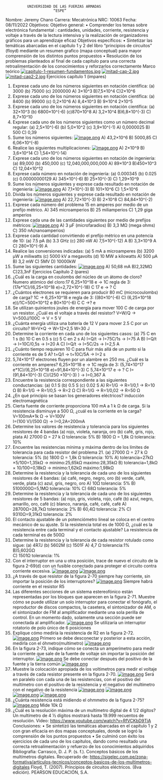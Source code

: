               UNIVERSIDAD DE LAS FUERZAS ARMADAS
                          “ESPE”
Nombre: Jeremy Chano					Carrera: Mecatrónica
NRC: 10063						Fecha: 08/11/2022
Objetivos:
Objetivo general:
•	Comprender los temas sobre electrónica fundamental : cantidades, unidades, corriente, resistencia y voltaje a través de la lectura intensiva y la realización de organizadores gráficos para un aprendizaje eficaz
Objetivos específicos:
•	Sintetizar las temáticas abarcadas en el capítulo 1 y 2 del libro “principios de circuitos” (floyd) mediante un resumen grafico (mapa conceptual) para mayor comprensión de los distintos puntos propuestos
•	Resolución de los problemas planteados al final de cada capitulo para una correcta retroalimentación de los conocimientos y reforzarlos correctamente 
Marco teórico
[![capitulo-1-resumen-fundamentos.jpg](https://i.postimg.cc/ZqRP7BTL/capitulo-1-resumen-fundamentos.jpg)](https://postimg.cc/pmwnyd59)
[![mitad-cap-2.jpg](https://i.postimg.cc/sfhYNGWV/mitad-cap-2.jpg)](https://postimg.cc/qgp6tRQY)
[![mitad-cap2-2.jpg](https://i.postimg.cc/Y2YF3Kc0/mitad-cap2-2.jpg)](https://postimg.cc/HjWjYNk1)
Ejercicios capítulo 1 (impares)
1. Exprese cada uno de los números siguientes en notación científica:
(a) 3000 			(b) 75000 			(c) 2000000
A) 3×10^3			B)7,5×10^4			C)2×10^6
3. Exprese cada uno de los números siguientes en notación científica:
(a) 8400 			(b) 99000			 (c) 0,2×10^6
A) 8,4×10^3			B) 9×10^4			2×10^5
5. Exprese cada uno de los números siguientes en notación científica:
(a) 32×10^3			(b) 6800×10^(-6)		(c)870×10^8
A) 3,2×10^4			B)6,8×10^(-3)			C) 8,7×10^10
7. Exprese cada uno de los números siguientes como un número decimal regular:
(a) 2,5×10^(-6)			(b) 5,0×10^2			(c) 3,9×10^(-1)
A) 0,0000025			B) 500				C) 0,39
9. Sume los números siguientes:
 [![image.png](https://i.postimg.cc/jjBWHvZy/image.png)](https://postimg.cc/KKrvF7XY)
A) 43,2×10^6				B) 5000,85
C) 6,06×10^(-8)
11. Realice las siguientes multiplicaciones:
 [![image.png](https://i.postimg.cc/y8bWKvq2/image.png)](https://postimg.cc/G4vbJPmj)
A) 2×10^9				B) 3,6×10^14
C) 1,54×10^(-14)
13. Exprese cada uno de los números siguientes en notación de ingeniería:
(a) 89,000 			(b) 450,000 			(c) 12,040,000,000,000
A) 89×10^3			B)450×10^3			C) 12,04×10^12
15. Exprese cada número en notación de ingeniería:
(a) 0.000345 			(b) 0.025 			(c) 0.00000000129
A) 345×10^(-6)			B) 25×10^(-3)			C) 1,29×10^9
17. Sume los números siguientes y exprese cada resultado en notación de ingeniería:
 [![image.png](https://i.postimg.cc/pTZHWLhy/image.png)](https://postimg.cc/MMv4txY8)
A) 7,1×10^(-3)			B) 101×10^6			C) 1,5×10^6
19. Divida los números siguientes y exprese cada resultado en notación de ingeniería:
 [![image.png](https://i.postimg.cc/T1NvbNc6/image.png)](https://postimg.cc/XB5PS8hH)
A) 22,72×10^(-3)		B) 2×10^8			C) 84,84×10^(-2)
21. Exprese cada número del problema 15 en amperes por medio de un prefijo métrico.
A) 345 microamperios	B) 25 miliamperios		C) 1,29 giga amperios
23. Exprese cada una de las cantidades siguientes por medio de prefijos métricos:
 [![image.png](https://i.postimg.cc/jd9rd956/image.png)](https://postimg.cc/xcKZ66Lq)
A) 3 μF (microfaradios)		B) 3,3 MΩ (mega ohms)	C) 350 nA(nanoamperios)
25. Exprese cada cantidad convirtiendo el prefijo métrico en una potencia de 10:
(a) 7.5 pA 		(b) 3.3 GHz 		(c) 280 nW
A)  7,5×10^(-12) A		B) 3,3×10^9 A			C) 280×10^(-9) A
27. Realice las conversiones indicadas:
(a) 5 mA a microamperes (b) 3200 μW a miliwatts
(c) 5000 kV a megavolts (d) 10 MW a kilowatts
A) 500 μA 		B) 3,2 mW		C) 5MV 		D) 10000kW
29. Sume las siguientes cantidades:
 [![image.png](https://i.postimg.cc/3wjM1xZ9/image.png)](https://postimg.cc/v1mSHMk6)
A) 50,68 mA		B)2,32MΩ		C)23,3nF
Ejercicios Capitulo 2 (pares)
2. ¿Cuál es la carga en coulombs del núcleo de un átomo de cloro?
Numero atómico del cloro:17
6,25×10^18  e -> 1C 			regla de 3: (17e*1C)/(6,25×10^18 e)=2,72×10^(-18) C
17 e -> ? C
4. ¿Cuántos electrones se requieren para producir 80 mC (microcoulombs) de carga?
1C -> 6,25×10^18  e			regla de 3: ((80×10^(-6)  C) (6,25×10^18  e))/1C=500×10^12  e
80×10^(-6)  C C ->? e
6. Se utilizan quinientos joules de energía para mover 100 C de carga por un resistor. ¿Cuál es el voltaje a través del resistor?
V=W/Q   	->	V=500J/100C	->	V = 5 V
8. ¿Cuánta energía utiliza una batería de 12 V para mover 2.5 C por un circuito?
W=V×Q   	->	W=12×2,5   	W=30 J   
10. Determine la corriente en cada uno de los siguientes casos:
(a) 75 C en 1 s (b) 10 C en 0.5 s (c) 5 C en 2 s
A) I=Q/t	->	I=75C/1s		->	I=75 A
B) I=Q/t	->	I=10C/0,5s		-> 	I=20 A
C) I=Q/t	->	I=5C/2s		->	I=2,5 A	
12. ¿Cuánto tiempo requieren 10 C para fluir más allá de un punto si la corriente es de 5 A?
t=Q/I		->	t=10C/5A		->	I=2 s
14. 5,74×10^17   electrones fluyen por un alambre en 250 ms. ¿Cuál es la corriente en amperes?
6,25×10^18  e -> 1C 			regla de 3: (5,74×10^17   e*1C)/(6,25×10^18 e)=91,84×10^(-3) C
5,74×10^17 e   -> ? C
I=(91,84×10^(-3) C)/(250 ×10^(-3) )	->	I=0,367 A
16. Encuentre la resistencia correspondiente a las siguientes conductancias:
(a) 0.1 S 	(b) 0.5 S 	(c) 0.02 S
A) R=1/G		->	R=1/0,1		-> 	R=10 Ω
B) R=1/G		->	R=1/0,5		->	R=2 Ω
C) R=1/G		->	R=1/0,02	->	R=50 Ω
 18. ¿En qué principio se basan los generadores eléctricos?
inducción electromagnética
20. Cierta fuente de corriente proporciona 100 mA a 1 k Ω de carga. Si la resistencia disminuye a 500 Ω, ¿cuál es la corriente en la carga?
 V=100mA*1k Ω		->	V=100V		
I=(100 V)/(500 Ω)			-> 	I=0,2A=200mA
21. Determine los valores de resistencia y tolerancia para los siguientes resistores de 4 bandas
(a) rojo, violeta, naranja, oro (b) café, gris, rojo, plata
A) 27000 Ω = 27 k Ω 	tolerancia: 5%
B) 1800 Ω = 1,8k Ω	tolerancia: 10%
22. Encuentre las resistencias mínima y máxima dentro de los límites de tolerancia para cada resistor del problema 21.
(a) 27000 Ω = 27 k Ω 	tolerancia: 5%		(b) 1800 Ω = 1,8k Ω	tolerancia: 10%
A) tolerancia=27kΩ ×5/100=1,35kΩ	-> minimo:25,65kΩ        maximo:28,35kΩ
B) tolerancia=1,8kΩ ×  10/100=0,18kΩ	-> minimo:1,62kΩ          máximo:1,98kΩ
24. Determine la resistencia y la tolerancia de cada uno de los siguientes resistores de 4 bandas:
(a) café, negro, negro, oro
(b) verde, café, verde, plata
(c) azul, gris, negro, oro
A) 10Ω 	tolerancia: 5%
B) 5100000Ω=5,1MΩ	tolerancia: 10%
C)  68Ω		tolerancia: 5%
26. Determine la resistencia y la tolerancia de cada uno de los siguientes resistores de 5 bandas:
(a) rojo, gris, violeta, rojo, café
(b) azul, negro, amarillo, oro, café
(c) blanco, naranja, café, café, café
A) 28700Ω=28,7kΩ		tolerancia: 2%
B) 60,4Ω			tolerancia: 2%
C) 9310Ω=9,31kΩ		tolerancia: 2%
28. El contacto ajustable de un potenciómetro lineal se coloca en el centro mecánico de su ajuste. Si la resistencia total es de 1000 Ω, ¿cuál es la resistencia entre cada terminal y el contacto ajustable?
La resistencia de cada terminal es de 500Ω
30. Determine la resistencia y la tolerancia de cada resistor rotulado como sigue:
(a) 4R7J 	(b) 5602M 	(c) 1501F
A) 4,7 Ω  tolerancia:1%			
B)5,602GΩ	
C) 1501Ω	tolerancia: 1%	
32. Con el interruptor en una u otra posición, trace de nuevo el circuito de la figura 2-69(d) con un fusible conectado para proteger el circuito contra corriente excesiva.
 [![image.png](https://i.postimg.cc/XvtRnyYV/image.png)](https://postimg.cc/Tyq791bS)
 [![image.png](https://i.postimg.cc/Y0RDL4ML/image.png)](https://postimg.cc/Mfcmhpcz)
34. ¿A través de que resistor de la figura 2-70 siempre hay corriente, sin importar la posición de los interruptores?
 [![image.png](https://i.postimg.cc/PxkS6bq8/image.png)](https://postimg.cc/gwNyjZ8Y)
Siempre habrá corriente en el resistor R5
36. Las diferentes secciones de un sistema estereofónico están representadas por los bloques que aparecen en la figura 2-71. Muestre cómo se puede utilizar un solo interruptor para conectar el fonógrafo, el reproductor de discos compactos, la casetera, el sintonizador de AM, o el sintonizador de FM al amplificador mediante una sola perilla de control. En un momento dado, solamente una sección puede ser conectada al amplificador.
 [![image.png](https://i.postimg.cc/VvZBcXzg/image.png)](https://postimg.cc/GTYsF88T)
Se utilizaría un interruptor rotatorio de polo único de 6 posiciones 
38. Explique cómo mediría la resistencia de R2 en la figura 2-72.
 [![image.png](https://i.postimg.cc/hPHTbDvX/image.png)](https://postimg.cc/HV9rTCQm)
Primero se debe desconectar y posterior a esta acción, medirla con el óhmetro(multímetro)
 [![image.png](https://i.postimg.cc/6QhZXC0Z/image.png)](https://postimg.cc/XZpqKGtN)
40. En la figura 2-73, indique cómo se conecta un amperímetro para medir la corriente que sale de la fuente de voltaje sin importar la posición del interruptor.
 [![image.png](https://i.postimg.cc/gc7Zmzvg/image.png)](https://postimg.cc/4nzd1T2c)
Se debe conectar después del positivo de la fuente y la tierra común 
 [![image.png](https://i.postimg.cc/QMSFPh8k/image.png)](https://postimg.cc/qthB6fCz)
42. Muestre la colocación apropiada de los voltímetros para medir el voltaje a través de cada resistor presente en la figura 2-70.
 [![image.png](https://i.postimg.cc/5068S6BF/image.png)](https://postimg.cc/CBpZFM6F)
Será en paralelo con cada una de las resistencias, con el positivo del multímetro con el positivo de la resistencia y el negativo del multímetro con el negativo de la resistencia
   [![image.png](https://i.postimg.cc/rs4W73YV/image.png)](https://postimg.cc/QKXHT43w)
   [![image.png](https://i.postimg.cc/fbg9yDGW/image.png)](https://postimg.cc/R3KFb5C2)
   [![image.png](https://i.postimg.cc/FsQJ7PBS/image.png)](https://postimg.cc/BtMvzCsZ)
   [![image.png](https://i.postimg.cc/762fL71X/image.png)](https://postimg.cc/XGnVHrzy)
44. ¿Cuánta resistencia está midiendo el ohmmetro de la figura 2-75?
 [![image.png](https://i.postimg.cc/VLR55zMy/image.png)](https://postimg.cc/8j7T0Qtw)
Mide 10k Ω
46. ¿Cuál es la resolución máxima de un multímetro digital de 4 1/2 dígitos?
Un multímetro de 4 ½ dígitos mostrará hasta 19.999 recuentos de resolución.
Video:
https://www.youtube.com/watch?v=RfVCKbD9TiA
Conclusiones:
•	Se sintetizó las temáticas abarcadas en el capítulo 1 y 2 con gran eficacia en dos mapas conceptuales, donde se logró la comprensión de los puntos propuestos
•	Se culminó con éxito los ejercicios de cada uno de los capítulos, dando como resultado una correcta retroalimentación y refuerzo de los conocimientos adquiridos
Bibliografía:
Carrasco, D. J. P. (s. f.). Conceptos básicos de los multímetros digitales. Recuperado de: https://sigelec.com.pe/zona-formativa/articulos-tecnicos/conceptos-basicos-de-los-multimetros-digitales
Floyd, T. (2007). Principios de circuitos eléctricos. (8va edición). PEARSON EDUCACIÓN, S.A.
